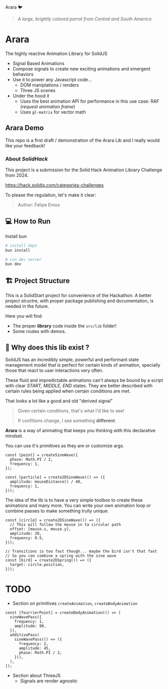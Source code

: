 Arara 🐦️

> _A large, brightly colored parrot from Central and South America_

# Arara

The highly reactive Animation Library for SolidJS

- Signal Based Animations
- Compose signals to create new exciting animations and emergent behaviors
- Use it to power any Javascript code...
  - DOM maniplations / renders
  - Three JS scenes
- Under the hood it
  - Uses the best animation API for performance in this use case: RAF (_request animation frame_)
  - Uses `gl-matrix` for vector math

## Arara Demo

This repo is a first draft / demonstration of the Arara Lib and I really would like your feedback!

### About _SolidHack_

This project is a submission for the Solid Hack Animation Library Challenge from 2024.

https://hack.solidjs.com/categories-challenges

To please the regulation, let's make it clear:

> Author: Felipe Emos

## 💻️ How to Run

Install bun

```bash
# install deps
bun install

# run dev server
bun dev
```

## 🏗️ Project Structure

This is a SolidStart project for convenience of the Hackathon. A better project structre, with proper package publishing and documentation, is needed in the future.

Here you will find

- The proper **library** code inside the `src/lib` folder!
- Some routes with demos.

## 🧠 Why does this lib exist ?

SolidJS has an incredibly simple, powerful and performant state management model that is perfect for certain kinds of animation, specially those that react to user interactions very often.

These fluid and impredictable animations can't always be bound by a script with clear _START, MIDDLE, END_ states. They are better described with certain rules being applied when certain conditions are met.

That looks a lot like a good and old "derived signal"

> Given certain conditions, that's what I'd like to see!
>
> If confitions change, I see something **different**.

**Arara** is a way of animating that keeps you thinking with this declarative mindset.

You can use it's primitives as they are or customize args.

```tsx
const [point] = createSineWave({
  phase: Math.PI / 2,
  frequency: 1,
});

const [particle] = create2DSineWave(() => ({
  amplitude: mouseDistance() / 40,
  frequency: 1,
}));
```

The idea of the lib is to have a very simple toolbox to create these animations and many more. You can write your own animation loop or combine passes to make something trully unique.

```tsx
const [circle] = create2DSineWave(() => ({
  // This will follow the mouse in ta circular path
  offset: [mouse.x, mouse.y],
  amplitude: 20,
  frequency: 0.5,
}));

// Transitions is too fast though... maybe the bird isn't that fast
// So you can combine a spring with the sine wave
const [bird] = create2DSpring(() => ({
  target: circle.position,
}));
```

# TODO

- Section on primitives `createAnimation`, `createBodyAnimation`

```tsx
const [fourrierPoint] = createBodyAnimation(() => [
  sineWavePass({
    frequency: 1,
    amplitude: 90,
  }),
  additivePass(
    sineWavePass(() => ({
      frequency: 2,
      amplitude: 45,
      phase: Math.PI / 2,
    })),
  ),
]);
```

- Section about ThreeJS
  - Signals are render agnostic
